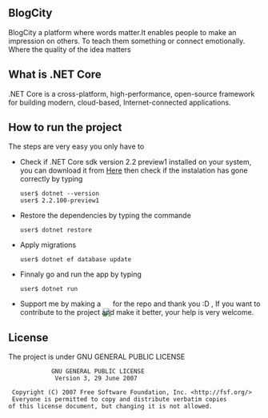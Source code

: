 ## BlogCity
BlogCity a platform where words matter.It enables people to make an impression on others. To teach them something or connect emotionally. Where the quality of the idea matters

## What is .NET Core
.NET Core is a cross-platform, high-performance, open-source framework for building modern, cloud-based, Internet-connected applications.

## How to run the project
The steps are very easy you only have to
* Check if .NET Core sdk version 2.2 preview1 installed on your system, you can download it from [Here](https://www.microsoft.com/net/download/dotnet-core/2.2) then check if the instalation has gone correctly by typing
      
      user$ dotnet --version
      user$ 2.2.100-preview1
* Restore the dependencies by typing the commande
  
      user$ dotnet restore
* Apply migrations

      user$ dotnet ef database update
* Finnaly go and run the app by typing

      user$ dotnet run
* Support me by making a <img style="margin-bottom: -20px;" src="https://user-images.githubusercontent.com/24621701/44811262-193e6e00-abcc-11e8-8e61-e52d8c78d5c9.png" /> for the repo and thank you :D , If you want to contribute to the project and make it better, your help is very welcome. 

## License
The project is under GNU GENERAL PUBLIC LICENSE 

                GNU GENERAL PUBLIC LICENSE
                 Version 3, 29 June 2007

     Copyright (C) 2007 Free Software Foundation, Inc. <http://fsf.org/>
     Everyone is permitted to copy and distribute verbatim copies
    of this license document, but changing it is not allowed.

